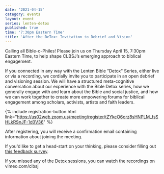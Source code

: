 ```yaml
---
date: '2021-04-15'
category: events
layout: event
series: lenten-detox
published: true
time: '7:30pm Eastern Time'
title: 'After the DeTox: Invitation to Debrief and Vision'
---
```


Calling all Bible-o-Philes! Please join us on Thursday April 15, 7:30pm Eastern Time, to help shape CLBSJ’s emerging approach to biblical engagement.

If you connected in any way with the Lenten Bible "Detox" Series, either live or via a recording, we cordially invite you to participate in an open debrief and visioning session. We will have a structured meta-cognitive conversation about our experience with the Bible Detox series, how we generally engage with and learn about the Bible and social justice, and how we can work together to create more empowering forums for biblical engagement among scholars, activists, artists and faith leaders.

{% include registration-button.html link="https://us02web.zoom.us/meeting/register/tZYkcO6orz8sHNPLM_fsSHLkRSnJF-1d0V36" %}

After registering, you will receive a confirmation email containing information about joining the meeting.

If you'd like to get a head-start on your thinking, please consider filling out [this feedback survey](https://forms.gle/os6A2jpF6YrUL1SG8). 

If you missed any of the Detox sessions, you can watch the recordings on vimeo.com/clbsj